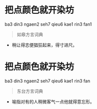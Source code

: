 # 把点颜色就开染坊
ba3 din3 ngaen2 seh7 qieu6 kae1 rin3 fan1
> 如皋方言词典
- 稍让得志便猖狂起来，得寸进尺。

# 把点颜色就开染坊
ba3 din3 ngaen2 seh7 qieu6 kae1 rin3 fan
> 东台方言词典
- 喻指对有的人稍微客气一点他就得意忘形。
